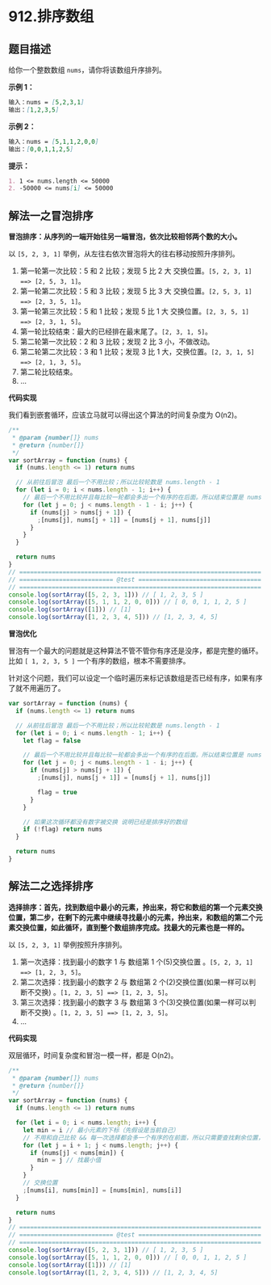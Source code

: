 # 912.排序数组

## 题目描述

给你一个整数数组 `nums`，请你将该数组升序排列。

**示例 1：**

```md
输入：nums = [5,2,3,1]
输出：[1,2,3,5]
```

**示例 2：**

```md
输入：nums = [5,1,1,2,0,0]
输出：[0,0,1,1,2,5]
```

**提示：**

```md
1. 1 <= nums.length <= 50000
2. -50000 <= nums[i] <= 50000
```

## 解法一之冒泡排序

**冒泡排序：从序列的一端开始往另一端冒泡，依次比较相邻两个数的大小。**

以 `[5, 2, 3, 1]` 举例，从左往右依次冒泡将大的往右移动按照升序排列。

1. 第一轮第一次比较：5 和 2 比较；发现 5 比 2 大 交换位置。`[5, 2, 3, 1] ==> [2, 5, 3, 1]`。
2. 第一轮第二次比较：5 和 3 比较；发现 5 比 3 大 交换位置。`[2, 5, 3, 1] ==> [2, 3, 5, 1]`。
3. 第一轮第三次比较：5 和 1 比较；发现 5 比 1 大 交换位置。`[2, 3, 5, 1] ==> [2, 3, 1, 5]`。
4. 第一轮比较结束：最大的已经排在最末尾了。`[2, 3, 1, 5]`。
5. 第二轮第一次比较：2 和 3 比较；发现 2 比 3 小，不做改动。
6. 第二轮第二次比较：3 和 1 比较；发现 3 比 1 大，交换位置。`[2, 3, 1, 5] ==> [2, 1, 3, 5]`。
7. 第二轮比较结束。
8. ...

**代码实现**

我们看到嵌套循环，应该立马就可以得出这个算法的时间复杂度为 O(n2)。

```js
/**
 * @param {number[]} nums
 * @return {number[]}
 */
var sortArray = function (nums) {
  if (nums.length <= 1) return nums

  // 从前往后冒泡 最后一个不用比较；所以比较轮数是 nums.length - 1
  for (let i = 0; i < nums.length - 1; i++) {
    // 最后一个不用比较并且每比较一轮都会多出一个有序的在后面。所以结束位置是 nums.length - 1 - i
    for (let j = 0; j < nums.length - 1 - i; j++) {
      if (nums[j] > nums[j + 1]) {
        ;[nums[j], nums[j + 1]] = [nums[j + 1], nums[j]]
      }
    }
  }

  return nums
}
// ===================================================================
// ========================== @test ==================================
// ===================================================================
console.log(sortArray([5, 2, 3, 1])) // [ 1, 2, 3, 5 ]
console.log(sortArray([5, 1, 1, 2, 0, 0])) // [ 0, 0, 1, 1, 2, 5 ]
console.log(sortArray([1])) // [1]
console.log(sortArray([1, 2, 3, 4, 5])) // [1, 2, 3, 4, 5]
```

**冒泡优化**

冒泡有一个最大的问题就是这种算法不管不管你有序还是没序，都是完整的循环。比如 `[ 1, 2, 3, 5 ]` 一个有序的数组，根本不需要排序。

针对这个问题，我们可以设定一个临时遍历来标记该数组是否已经有序，如果有序了就不用遍历了。

```js
var sortArray = function (nums) {
  if (nums.length <= 1) return nums

  // 从前往后冒泡 最后一个不用比较；所以比较轮数是 nums.length - 1
  for (let i = 0; i < nums.length - 1; i++) {
    let flag = false

    // 最后一个不用比较并且每比较一轮都会多出一个有序的在后面。所以结束位置是 nums.length - 1 - i
    for (let j = 0; j < nums.length - 1 - i; j++) {
      if (nums[j] > nums[j + 1]) {
        ;[nums[j], nums[j + 1]] = [nums[j + 1], nums[j]]

        flag = true
      }
    }

    // 如果这次循环都没有数字被交换 说明已经是排序好的数组
    if (!flag) return nums
  }

  return nums
}
```

## 解法二之选择排序

**选择排序：首先，找到数组中最小的元素，拎出来，将它和数组的第一个元素交换位置，第二步，在剩下的元素中继续寻找最小的元素，拎出来，和数组的第二个元素交换位置，如此循环，直到整个数组排序完成。找最大的元素也是一样的。**

以 `[5, 2, 3, 1]` 举例按照升序排列。

1. 第一次选择：找到最小的数字 1 与 数组第 1 个(5)交换位置 。`[5, 2, 3, 1] ==> [1, 2, 3, 5]`。
2. 第二次选择：找到最小的数字 2 与 数组第 2 个(2)交换位置(如果一样可以判断不交换) 。`[1, 2, 3, 5] ==> [1, 2, 3, 5]`。
3. 第三次选择：找到最小的数字 3 与 数组第 3 个(3)交换位置(如果一样可以判断不交换) 。`[1, 2, 3, 5] ==> [1, 2, 3, 5]`。
4. ...

**代码实现**

双层循环，时间复杂度和冒泡一模一样，都是 O(n2)。

```js
/**
 * @param {number[]} nums
 * @return {number[]}
 */
var sortArray = function (nums) {
  if (nums.length <= 1) return nums

  for (let i = 0; i < nums.length; i++) {
    let min = i // 最小元素的下标（先假设是当前自己）
    // 不用和自己比较 && 每一次选择都会多一个有序的在前面，所以只需要查找剩余位置，从 j = i + 1 开始。
    for (let j = i + 1; j < nums.length; j++) {
      if (nums[j] < nums[min]) {
        min = j // 找最小值
      }
    }
    // 交换位置
    ;[nums[i], nums[min]] = [nums[min], nums[i]]
  }

  return nums
}
// ===================================================================
// ========================== @test ==================================
// ===================================================================
console.log(sortArray([5, 2, 3, 1])) // [ 1, 2, 3, 5 ]
console.log(sortArray([5, 1, 1, 2, 0, 0])) // [ 0, 0, 1, 1, 2, 5 ]
console.log(sortArray([1])) // [1]
console.log(sortArray([1, 2, 3, 4, 5])) // [1, 2, 3, 4, 5]
```
